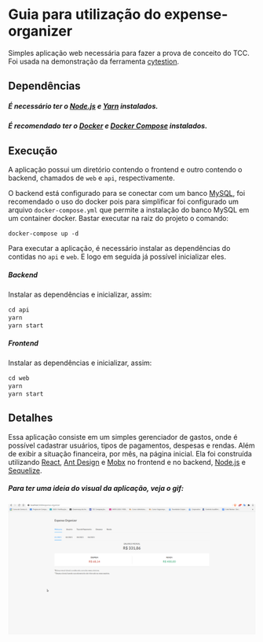# Guia para utilização do expense-organizer

Simples aplicação web necessária para fazer a prova de conceito do TCC. Foi usada na demonstração da ferramenta [cytestion](https://github.com/mourats/cytestion). 

## Dependências

##### É necessário ter o [Node.js](https://nodejs.org/en/) e [Yarn](https://yarnpkg.com/) instalados.
##### É recomendado ter o [Docker](https://docs.docker.com/) e [Docker Compose](https://docs.docker.com/compose/install/) instalados.

## Execução

A aplicação possui um diretório contendo o frontend e outro contendo o backend, chamados de `web` e `api`, respectivamente.

O backend está configurado para se conectar com um banco [MySQL](https://www.mysql.com/), foi recomendado o uso do docker pois para simplificar foi configurado um arquivo `docker-compose.yml` que permite a instalação do banco MySQL em um container docker. Bastar executar na raiz do projeto o comando:

```
docker-compose up -d
```

Para executar a aplicação, é necessário instalar as dependências do contidas no `api` e `web`. E logo em seguida já possível inicializar eles.
##### Backend

Instalar as dependências e inicializar, assim:
```
cd api
yarn
yarn start
```

##### Frontend

Instalar as dependências e inicializar, assim:
```
cd web
yarn
yarn start
```

## Detalhes

Essa aplicação consiste em um simples gerenciador de gastos, onde é possível cadastrar usuários, tipos de pagamentos, despesas e rendas. Além de exibir a situação financeira, por mês, na página inicial. Ela foi construída utilizando [React](https://pt-br.reactjs.org/), [Ant Design](https://ant.design/) e [Mobx](https://mobx.js.org/README.html) no frontend e no backend, [Node.js](https://nodejs.org/en/) e [Sequelize](https://sequelize.org/). 

##### Para ter uma ideia do visual da aplicação, veja o gif:

![Alt Text](web/public/show-expense-organizer.gif)